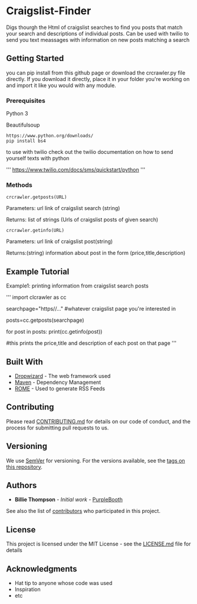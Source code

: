 # Craigslist-Finder

Digs thourgh the Html of craigslist searches to find you posts that match your search and descriptions of individual posts.  Can be used with twilio to send you text meassages with information on new posts matching a search

## Getting Started

you can pip install from this github page or download the crcrawler.py file directly. If you download it directly, place it in your folder you're working on and import it like you would with any module. 

### Prerequisites

Python 3

Beautifulsoup

```
https://www.python.org/downloads/
pip install bs4
```

to use with twilio check out the twilio documentation on how to send yourself texts with python

'''
https://www.twilio.com/docs/sms/quickstart/python
'''



### Methods



```
crcrawler.getposts(URL)
```

Parameters: url link of craigslist search (string)

Returns: list of strings (Urls of craigslist posts of given search)


```
crcrawler.getinfo(URL)
```

Parameters: url link of craigslist post(string)

Returns:(string) information about post in the form (price,title,description)


## Example Tutorial

Example1: printing information from craigslist search posts

'''
import clcrawler as cc

searchpage="https//..." #whatever craigslist page you're interested in

posts=cc.getposts(searchpage)

for post in posts:
       print(cc.getinfo(post))

#this prints the price,title and description of each post on that page
'''


## Built With

* [Dropwizard](http://www.dropwizard.io/1.0.2/docs/) - The web framework used
* [Maven](https://maven.apache.org/) - Dependency Management
* [ROME](https://rometools.github.io/rome/) - Used to generate RSS Feeds

## Contributing

Please read [CONTRIBUTING.md](https://gist.github.com/PurpleBooth/b24679402957c63ec426) for details on our code of conduct, and the process for submitting pull requests to us.

## Versioning

We use [SemVer](http://semver.org/) for versioning. For the versions available, see the [tags on this repository](https://github.com/your/project/tags). 

## Authors

* **Billie Thompson** - *Initial work* - [PurpleBooth](https://github.com/PurpleBooth)

See also the list of [contributors](https://github.com/your/project/contributors) who participated in this project.

## License

This project is licensed under the MIT License - see the [LICENSE.md](LICENSE.md) file for details

## Acknowledgments

* Hat tip to anyone whose code was used
* Inspiration
* etc
       



